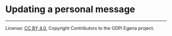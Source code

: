 <!-- SPDX-License-Identifier: CC-BY-4.0 -->
<!-- Copyright Contributors to the ODPi Egeria project. -->

# Updating a personal message




----
License: [CC BY 4.0](https://creativecommons.org/licenses/by/4.0/),
Copyright Contributors to the ODPi Egeria project.